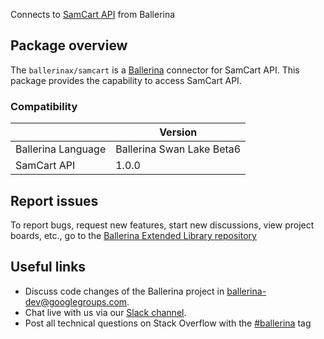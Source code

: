 Connects to [SamCart API](https://developer.samcart.com/) from Ballerina

## Package overview
The `ballerinax/samcart` is a [Ballerina](https://ballerina.io/) connector for SamCart API.
This package provides the capability to access SamCart API.

### Compatibility
|                                     | Version                         |
|-------------------------------------|---------------------------------|
| Ballerina Language                  | Ballerina Swan Lake Beta6       | 
| SamCart API                         | 1.0.0                           |

## Report issues
To report bugs, request new features, start new discussions, view project boards, etc., go to the [Ballerina Extended Library repository](https://github.com/ballerina-platform/ballerina-extended-library)

## Useful links
- Discuss code changes of the Ballerina project in [ballerina-dev@googlegroups.com](mailto:ballerina-dev@googlegroups.com).
- Chat live with us via our [Slack channel](https://ballerina.io/community/slack/).
- Post all technical questions on Stack Overflow with the [#ballerina](https://stackoverflow.com/questions/tagged/ballerina) tag
